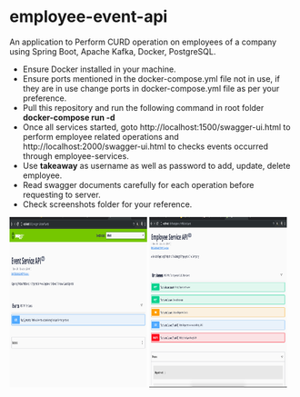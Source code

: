 # employee-event-api
An application to Perform CURD operation on employees of a company using Spring Boot, Apache Kafka, Docker, PostgreSQL.

* Ensure Docker installed in your machine.
* Ensure ports mentioned in the docker-compose.yml file not in use, if they are in use change ports in docker-compose.yml file as per your preference.
* Pull this repository and run the following command in root folder **docker-compose run -d**
* Once all services started, goto http://localhost:1500/swagger-ui.html to perform employee related operations and http://localhost:2000/swagger-ui.html to checks events occurred through employee-services.
* Use **takeaway** as username as well as password to add, update, delete employee.
* Read swagger documents carefully for each operation before requesting to server.
* Check screenshots folder for your reference.

<p float='left'>
    <img width="48%" height="300" src="screenshots/1.png">
    <img width="48%" height="300" src="screenshots/2.png">
</p>
